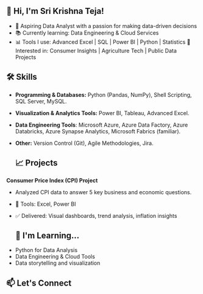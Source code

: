 
## 👋 **Hi, I'm Sri Krishna Teja!**
- 🎯 Aspiring Data Analyst with a passion for making data-driven decisions
- 📚 Currently learning: Data Engineering & Cloud Services
- 📊 Tools I use: Advanced Excel | SQL | Power BI | Python | Statistics 🧠 Interested in: Consumer Insights | Agriculture Tech | Public Data Projects

## 🛠 Skills
- **Programming & Databases:** Python (Pandas, NumPy), Shell Scripting, SQL Server, MySQL.
- **Visualization & Analytics Tools:** Power BI, Tableau, Advanced Excel.
- **Data Engineering Tools**: Microsoft Azure, Azure Data Factory, Azure Databricks, Azure Synapse Analytics, Microsoft Fabrics (familiar).
- **Other:** Version Control (Git), Agile Methodologies, Jira.

  ## 📈 Projects

**Consumer Price Index (CPI) Project**
+ Analyzed CPI data to answer 5 key business and economic questions.
+ 📌 Tools: Excel, Power BI
+ ✅ Delivered: Visual dashboards, trend analysis, inflation insights


  ## 🌱 I'm Learning...

 -  Python for Data Analysis
 - Data Engineering & Cloud Tools
- Data storytelling and visualization

 ## 📫 Let's Connect
